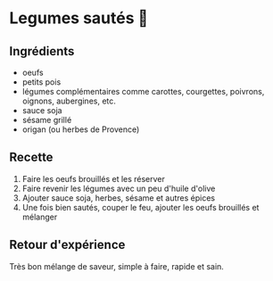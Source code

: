 # Legumes sautés 🥬

## Ingrédients

- oeufs
- petits pois
- légumes complémentaires comme carottes, courgettes, poivrons, oignons, aubergines, etc.
- sauce soja
- sésame grillé
- origan (ou herbes de Provence)

## Recette

1. Faire les oeufs brouillés et les réserver
2. Faire revenir les légumes avec un peu d'huile d'olive
3. Ajouter sauce soja, herbes, sésame et autres épices
4. Une fois bien sautés, couper le feu, ajouter les oeufs brouillés et mélanger

## Retour d'expérience

Très bon mélange de saveur, simple à faire, rapide et sain.
